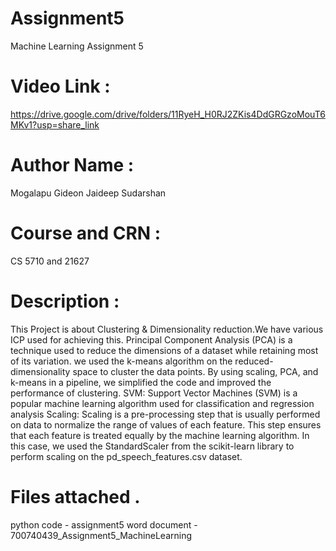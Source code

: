 # Assignment5
Machine Learning Assignment 5
# Video Link : 
https://drive.google.com/drive/folders/11RyeH_H0RJ2ZKis4DdGRGzoMouT6MKv1?usp=share_link
# Author Name : 
Mogalapu Gideon Jaideep Sudarshan
# Course and CRN    : 
CS 5710 and 21627
# Description : 
This Project is about Clustering & Dimensionality reduction.We have various ICP used for achieving this.
Principal Component Analysis (PCA) is a technique used to reduce the dimensions of a dataset while retaining most of its variation. 
we used the k-means algorithm on the reduced-dimensionality space to cluster the data points.
By using scaling, PCA, and k-means in a pipeline, we  simplified the code and improved the performance of clustering.
SVM:
Support Vector Machines (SVM) is a popular machine learning algorithm used for classification and regression analysis
Scaling:
Scaling is a pre-processing step that is usually performed on data to normalize the range of values of each feature. This step ensures that each feature is treated equally by the machine learning algorithm. In this case, we used the StandardScaler from the scikit-learn library to perform scaling on the pd_speech_features.csv dataset.
# Files attached .
python code - assignment5
word document - 700740439_Assignment5_MachineLearning
